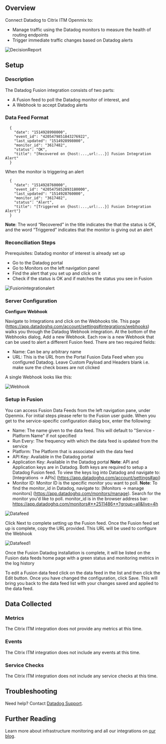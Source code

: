 ## Overview

Connect Datadog to Citrix ITM Openmix to:
* Manage traffic using the Datadog monitors to measure the health of routing endpoints
* Trigger immediate traffic changes based on Datadog alerts

![DecisionReport](https://raw.githubusercontent.com/sudhirpatamsetti/CitrixITM/master/images/DecisionReport.png)

## Setup

### Description

The Datadog Fusion integration consists of two parts: 
* A Fusion feed to poll the Datadog monitor of interest, and 
* A Webhook to accept Datadog alerts

### Data Feed Format
```
  {
    "date": "1514928998000",
    "event_id": "4205479851843276922",
    "last_updated": "1514928998000",
    "monitor_id": "3617482",
    "status": "OK",
    "title": "[Recovered on {host:...,url:...}] Fusion Integration Alert"
  }
```
When the monitor is triggering an alert
```
  {
    "date": "1514928760000",
    "event_id": "4205475852893180000",
    "last_updated": "1514928760000",
    "monitor_id": "3617482",
    "status": "Alert",
    "title": "[Triggered on {host:...,url:...}] Fusion Integration Alert"}
  }
  ```
**Note**: The word “Recovered” in the title indicates the that the status is OK, and the word “Triggered” indicates that the monitor is giving out an alert

### Reconciliation Steps
				
Prerequisites: Datadog monitor of interest is already set up
					
* Go to the Datadog portal			
* Go to Monitors on the left navigation panel				
* Find the alert that you set up and click on it					
* Check if the status is OK and if matches the status you see in Fusion

![Fusionintegrationalert](https://raw.githubusercontent.com/sudhirpatamsetti/CitrixITM/master/images/Fusionintegrationalert.png)

### Server Configuration
	
**Configure Webhook**
		
Navigate to Integrations and click on the Webhooks tile. This page (https://app.datadoghq.com/account/settings#integrations/webhooks) walks you through the Datadog Webhook integration.
At the bottom of the Webhooks dialog, Add a new Webhook.  Each row is a new Webhook that can be used to alert a different Fusion feed.  There are two required fields:

* Name: Can be any arbitrary name	
* URL: This is the URL from the Portal Fusion Data Feed when you configured Datadog. Leave Custom Payload and Headers blank i.e. make sure the check boxes are not clicked

A single Webhook looks like this:

![Webhook](https://raw.githubusercontent.com/sudhirpatamsetti/CitrixITM/master/images/Webhook.png)

### Setup in Fusion
				
You can access Fusion Data Feeds from the left navigation pane, under Openmix. For initial steps please refer to the Fusion user guide.
When you get to the service-specific configuration dialog box, enter the following:	

* Name: The name given to the data feed. This will default to "Service - Platform Name" if not specified
* Run Every: The frequency with which the data feed is updated from the service	
* Platform: The Platform that is associated with the data feed
* API Key: Available in the Datadog portal
* Application Key: Available in the Datadog portal
 **Note**: API and Application keys are in Datadog. Both keys are required to setup a Datadog Fusion feed.  To view the keys log into Datadog and navigate to: [Integrations -> APIs] (https://app.datadoghq.com/account/settings#api)
* Monitor ID:  Monitor ID is the specific monitor you want to poll. 
 **Note**: To find the monitor_id in Datadog, navigate to: [Monitors -> manage monitors] (https://app.datadoghq.com/monitors/manage). Search for the monitor you'd like to poll. monitor_id is in the browser address bar: https://app.datadoghq.com/monitors#**2511486**?group=all&live=4h

![Datafeed](https://raw.githubusercontent.com/sudhirpatamsetti/CitrixITM/master/images/Datafeed.png)

Click Next to complete setting up the Fusion feed. Once the Fusion feed set up is complete, copy the URL provided. This URL will be used to configure the Webhook

![Datafeed1](https://raw.githubusercontent.com/sudhirpatamsetti/CitrixITM/master/images/Datafeed1.png)

Once the Fusion Datadog installation is complete, it will be listed on the Fusion data feeds home page with a green status and monitoring metrics in the log history

To edit a Fusion data feed click on the data feed in the list and then click the Edit button. Once you have changed the configuration, click Save. This will bring you back to the data feed list with your changes saved and applied to the data feed.

## Data Collected

### Metrics

The Citrix ITM integration does not provide any metrics at this time.

### Events

The Citrix ITM integration does not include any events at this time.

### Service Checks

The Citrix ITM integration does not include any service checks at this time.

## Troubleshooting

Need help? Contact [Datadog Support](http://docs.datadoghq.com/help/).

## Further Reading

Learn more about infrastructure monitoring and all our integrations on [our blog](https://www.datadoghq.com/blog/).
